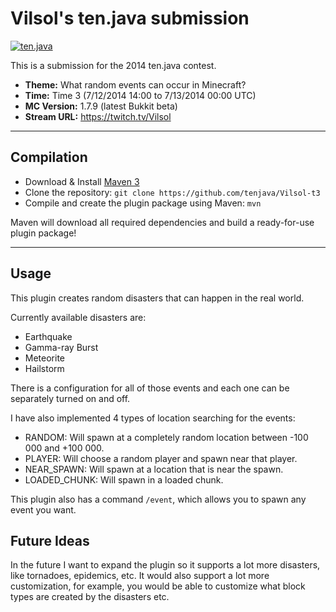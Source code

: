 Vilsol's ten.java submission
==============================

[![ten.java](https://cdn.mediacru.sh/hu4CJqRD7AiB.svg)](https://tenjava.com/)

This is a submission for the 2014 ten.java contest.

- __Theme:__ What random events can occur in Minecraft?
- __Time:__ Time 3 (7/12/2014 14:00 to 7/13/2014 00:00 UTC)
- __MC Version:__ 1.7.9 (latest Bukkit beta)
- __Stream URL:__ https://twitch.tv/Vilsol

<!-- put chosen theme above -->

---------------------------------------

Compilation
-----------

- Download & Install [Maven 3](http://maven.apache.org/download.html)
- Clone the repository: `git clone https://github.com/tenjava/Vilsol-t3`
- Compile and create the plugin package using Maven: `mvn`

Maven will download all required dependencies and build a ready-for-use plugin package!

---------------------------------------

Usage
-----

This plugin creates random disasters that can happen in the real world. 

Currently available disasters are:
- Earthquake
- Gamma-ray Burst
- Meteorite
- Hailstorm

There is a configuration for all of those events and each one can be separately turned on and off.

I have also implemented 4 types of location searching for the events:
- RANDOM: Will spawn at a completely random location between -100 000 and +100 000.
- PLAYER: Will choose a random player and spawn near that player.
- NEAR_SPAWN: Will spawn at a location that is near the spawn.
- LOADED_CHUNK:  Will spawn in a loaded chunk.

This plugin also has a command `/event`, which allows you to spawn any event you want.

Future Ideas
------------

In the future I want to expand the plugin so it supports a lot more disasters, like tornadoes, epidemics, etc. It would also support a lot more customization, for example, you would be able to customize what block types are created by the disasters etc. 
